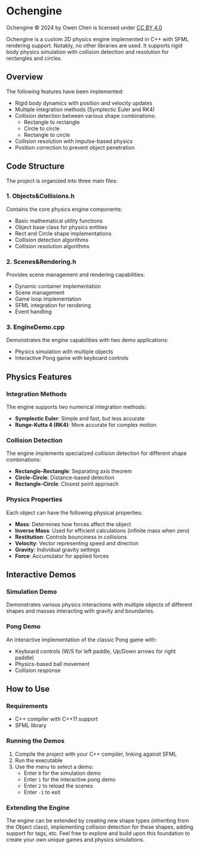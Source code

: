 # Ochengine

Ochengine © 2024 by Owen Chen is licensed under [CC BY 4.0](https://creativecommons.org/licenses/by/4.0/?ref=chooser-v1)

Ochengine is a custom 2D physics engine implemented in C++ with SFML rendering support. Notably, no other libraries are used. It supports rigid body physics simulation with collision detection and resolution for rectangles and circles. 

## Overview

The following features have been implemented:
- Rigid body dynamics with position and velocity updates
- Multiple integration methods (Symplectic Euler and RK4)
- Collision detection between various shape combinations:
  - Rectangle to rectangle
  - Circle to circle
  - Rectangle to circle
- Collision resolution with impulse-based physics
- Position correction to prevent object penetration

## Code Structure

The project is organized into three main files:

### 1. Objects&Collisions.h

Contains the core physics engine components:
- Basic mathematical utility functions
- Object base class for physics entities
- Rect and Circle shape implementations
- Collision detection algorithms
- Collision resolution algorithms

### 2. Scenes&Rendering.h

Provides scene management and rendering capabilities:
- Dynamic container implementation
- Scene management
- Game loop implementation
- SFML integration for rendering
- Event handling

### 3. EngineDemo.cpp

Demonstrates the engine capabilities with two demo applications:
- Physics simulation with multiple objects
- Interactive Pong game with keyboard controls

## Physics Features

### Integration Methods

The engine supports two numerical integration methods:
- **Symplectic Euler**: Simple and fast, but less accurate
- **Runge-Kutta 4 (RK4)**: More accurate for complex motion

### Collision Detection

The engine implements specialized collision detection for different shape combinations:
- **Rectangle-Rectangle**: Separating axis theorem
- **Circle-Circle**: Distance-based detection
- **Rectangle-Circle**: Closest point approach

### Physics Properties

Each object can have the following physical properties:
- **Mass**: Determines how forces affect the object
- **Inverse Mass**: Used for efficient calculations (infinite mass when zero)
- **Restitution**: Controls bounciness in collisions
- **Velocity**: Vector representing speed and direction
- **Gravity**: Individual gravity settings
- **Force**: Accumulator for applied forces

## Interactive Demos

### Simulation Demo

Demonstrates various physics interactions with multiple objects of different shapes and masses interacting with gravity and boundaries.

### Pong Demo

An interactive implementation of the classic Pong game with:
- Keyboard controls (W/S for left paddle, Up/Down arrows for right paddle)
- Physics-based ball movement
- Collision response

## How to Use

### Requirements

- C++ compiler with C++11 support
- SFML library

### Running the Demos

1. Compile the project with your C++ compiler, linking against SFML
2. Run the executable
3. Use the menu to select a demo:
   - Enter `0` for the simulation demo
   - Enter `1` for the interactive pong demo
   - Enter `2` to reload the scenes
   - Enter `-1` to exit

### Extending the Engine
The engine can be extended by creating new shape types (inheriting from the Object class), implementing collision detection for these shapes, adding support for tags, etc. Feel free to explore and build upon this foundation to create your own unique games and physics simulations. 
